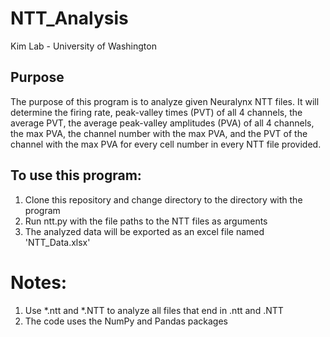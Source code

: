 # NTT_Analysis
Kim Lab - University of Washington

## Purpose
The purpose of this program is to analyze given Neuralynx NTT files. It will determine the firing rate, peak-valley times (PVT) of all 4 channels, the average PVT, the average peak-valley amplitudes (PVA) of all 4 channels, the max PVA, the channel number with the max PVA, and the PVT of the channel with the max PVA for every cell number in every NTT file provided.

## To use this program:
1. Clone this repository and change directory to the directory with the program
2. Run ntt.py with the file paths to the NTT files as arguments
3. The analyzed data will be exported as an excel file named 'NTT_Data.xlsx'

# Notes:
1. Use *.ntt and *.NTT to analyze all files that end in .ntt and .NTT
2. The code uses the NumPy and Pandas packages
